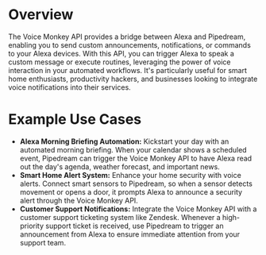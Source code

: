 # Overview

The Voice Monkey API provides a bridge between Alexa and Pipedream, enabling you to send custom announcements, notifications, or commands to your Alexa devices. With this API, you can trigger Alexa to speak a custom message or execute routines, leveraging the power of voice interaction in your automated workflows. It's particularly useful for smart home enthusiasts, productivity hackers, and businesses looking to integrate voice notifications into their services.

# Example Use Cases

- **Alexa Morning Briefing Automation:** Kickstart your day with an automated morning briefing. When your calendar shows a scheduled event, Pipedream can trigger the Voice Monkey API to have Alexa read out the day's agenda, weather forecast, and important news.
- **Smart Home Alert System:** Enhance your home security with voice alerts. Connect smart sensors to Pipedream, so when a sensor detects movement or opens a door, it prompts Alexa to announce a security alert through the Voice Monkey API.
- **Customer Support Notifications:** Integrate the Voice Monkey API with a customer support ticketing system like Zendesk. Whenever a high-priority support ticket is received, use Pipedream to trigger an announcement from Alexa to ensure immediate attention from your support team.
